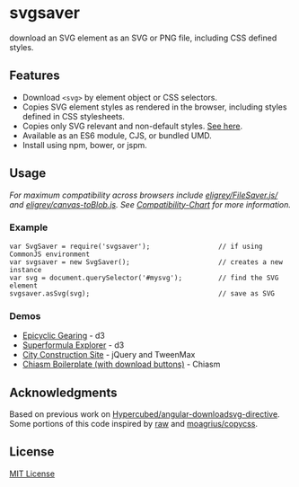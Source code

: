 svgsaver
===

download an SVG element as an SVG or PNG file, including CSS defined styles.

## Features
- Download `<svg>` by element object or CSS selectors.
- Copies SVG element styles as rendered in the browser, including styles defined in CSS stylesheets.
- Copies only SVG relevant and non-default styles.  [See here](http://www.w3.org/TR/SVG/propidx.html).
- Available as an ES6 module, CJS, or bundled UMD.
- Install using npm, bower, or jspm.

## Usage

*For maximum compatibility across browsers include [eligrey/FileSaver.js/](https://github.com/eligrey/FileSaver.js) and [eligrey/canvas-toBlob.js](https://github.com/eligrey/canvas-toBlob.js). See [Compatibility-Chart](https://github.com/Hypercubed/svgsaver/wiki/Compatibility-Chart) for more information.*

### Example

```
var SvgSaver = require('svgsaver');                 // if using CommonJS environment
var svgsaver = new SvgSaver();                      // creates a new instance
var svg = document.querySelector('#mysvg');         // find the SVG element
svgsaver.asSvg(svg);                                // save as SVG
```

### Demos

- [Epicyclic Gearing](http://bl.ocks.org/Hypercubed/db9e99d761f90d87cf43) - d3
- [Superformula Explorer](http://bl.ocks.org/Hypercubed/58fff7215e53d6565f32) - d3
- [City Construction Site](http://codepen.io/Hypercubed/pen/OyWadQ) - jQuery and TweenMax
- [Chiasm Boilerplate (with download buttons)](http://bl.ocks.org/Hypercubed/b01a767b41b0e679aade) - Chiasm

## Acknowledgments
Based on previous work on [Hypercubed/angular-downloadsvg-directive](https://github.com/Hypercubed/angular-downloadsvg-directive).  Some portions of this code inspired by [raw](https://github.com/densitydesign/raw/blob/master/js/directives.js) and [moagrius/copycss](https://github.com/moagrius/copycss).

## License
[MIT License](http://en.wikipedia.org/wiki/MIT_License)
